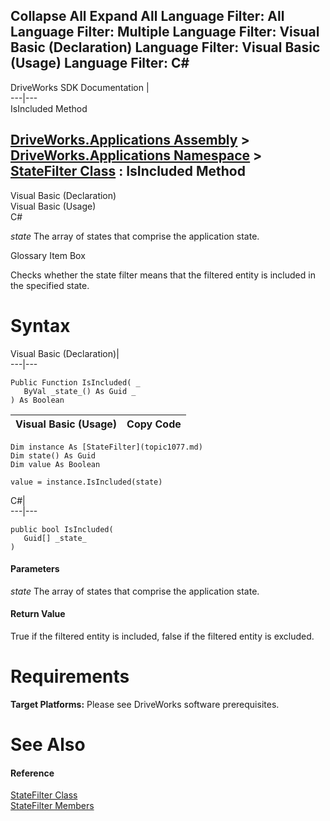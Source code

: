 Collapse All Expand All Language Filter: All  Language Filter: Multiple  Language Filter: Visual Basic (Declaration) Language Filter: Visual Basic (Usage) Language Filter: C#  
---  
DriveWorks SDK Documentation  |   
---|---  
IsIncluded Method   
  
[DriveWorks.Applications Assembly](topic13.md) > [DriveWorks.Applications Namespace](topic16.md) > [StateFilter Class](topic1077.md) : IsIncluded Method  
---  
  
Visual Basic (Declaration)    
Visual Basic (Usage)    
C# 

_state_
    The array of states that comprise the application state.

Glossary Item Box

Checks whether the state filter means that the filtered entity is included in the specified state. 

# Syntax

Visual Basic (Declaration)|   
---|---  
      
    
    Public Function IsIncluded( _
       ByVal _state_() As Guid _
    ) As Boolean  
  
Visual Basic (Usage)| Copy Code  
---|---  
      
    
    Dim instance As [StateFilter](topic1077.md)
    Dim state() As Guid
    Dim value As Boolean
     
    value = instance.IsIncluded(state)  
  
C#|   
---|---  
      
    
    public bool IsIncluded( 
       Guid[] _state_
    )  
  
#### Parameters

 _state_
    The array of states that comprise the application state.

#### Return Value

True if the filtered entity is included, false if the filtered entity is excluded.

# Requirements

**Target Platforms:** Please see DriveWorks software prerequisites.

# See Also

#### Reference

[StateFilter Class](topic1077.md)   
[StateFilter Members](topic1078.md)


